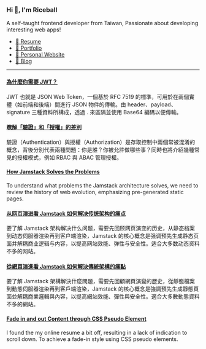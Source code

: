 <h3 >Hi 👋, I'm Riceball</h3>
<p>A self-taught frontend developer from Taiwan, Passionate about developing interesting web apps!</p>

- [📜 Resume](https://weweweb.pages.dev/en/resume/)
- [💼 Portfolio](https://weweweb.pages.dev/en/work/)
- [🏡 Personal Website](https://weweweb.pages.dev/en/)
- [📝 Blog](https://www.webdong.dev/en/)
---

<!--START_SECTION:feed-->
#### [為什麼你需要 JWT？](https:&#x2F;&#x2F;www.webdong.dev&#x2F;zh-tw&#x2F;post&#x2F;what-and-why-jwt&#x2F;) 
JWT 也就是 JSON Web Token，一個基於 RFC 7519 的標準，可用於在兩個實體（如前端和後端）間進行 JSON 物件的傳輸。由 header、payload、signature 三種資料所構成，透過 . 來區隔並使用 Base64 編碼以便傳輸。
#### [瞭解「驗證」和「授權」的差別](https:&#x2F;&#x2F;www.webdong.dev&#x2F;zh-tw&#x2F;post&#x2F;authentication-and-authorization&#x2F;) 
驗證（Authentication）與授權（Authorization）是存取控制中兩個常被混淆的概念，背後分別代表兩種問題：你是誰？你被允許做哪些事？同時也將介紹幾種常見的授權模式，例如 RBAC 與 ABAC 管理授權。
#### [How Jamstack Solves the Problems](https:&#x2F;&#x2F;www.webdong.dev&#x2F;en&#x2F;post&#x2F;jamstack&#x2F;) 
To understand what problems the Jamstack architecture solves, we need to review the history of web evolution, emphasizing pre-generated static pages.
#### [从网页演进看 Jamstack 如何解决传统架构的痛点](https:&#x2F;&#x2F;www.webdong.dev&#x2F;zh-cn&#x2F;post&#x2F;jamstack&#x2F;) 
要了解 Jamstack 架构解决什么问题，需要先回顾网页演变的历史，从静态档案到动态伺服器渲染再到客户端渲染，Jamstack 的核心概念是强调预先生成静态页面并解耦商业逻辑与内容，以提高网站效能、弹性与安全性。适合大多数动态资料不多的网站。
#### [從網頁演進看 Jamstack 如何解決傳統架構的痛點](https:&#x2F;&#x2F;www.webdong.dev&#x2F;zh-tw&#x2F;post&#x2F;jamstack&#x2F;) 
要了解 Jamstack 架構解決什麼問題，需要先回顧網頁演變的歷史，從靜態檔案到動態伺服器渲染再到客戶端渲染，Jamstack 的核心概念是強調預先生成靜態頁面並解耦商業邏輯與內容，以提高網站效能、彈性與安全性。適合大多數動態資料不多的網站。
#### [Fade in and out Content through CSS Pseudo Element](https:&#x2F;&#x2F;www.webdong.dev&#x2F;en&#x2F;post&#x2F;fade-in-and-out-content-through-css-pseudo-element&#x2F;) 
I found the my online resume a bit off, resulting in a lack of indication to scroll down. To achieve a fade-in style using CSS pseudo elements.
<!--END_SECTION:feed-->

